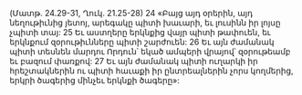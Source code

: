 (Մատթ. 24.29-31, Ղուկ. 21.25-28)
24 «Բայց այդ օրերին, այդ նեղութիւնից յետոյ, արեգակը պիտի խաւարի, եւ լուսինն իր լոյսը չպիտի տայ: 25 Եւ աստղերը երկնքից վայր պիտի թափուեն, եւ երկնքում զօրութիւնները պիտի շարժուեն: 26 Եւ այն ժամանակ պիտի տեսնեն մարդու Որդուն՝ եկած ամպերի վրայով՝ զօրութեամբ եւ բազում փառքով: 27 Եւ այն ժամանակ պիտի ուղարկի իր հրեշտակներին ու պիտի հաւաքի իր ընտրեալներին չորս կողմերից, երկրի ծագերից մինչեւ երկնքի ծագերը»:
